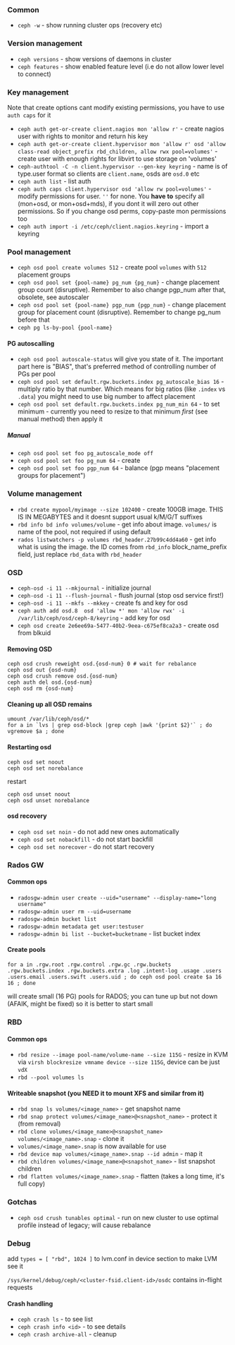 ### Common

* `ceph -w` - show running cluster ops (recovery etc)




### Version management

* `ceph versions` - show versions of daemons in cluster
* `ceph features` - show enabled feature level (i.e do not allow lower level to connect)

### Key management

Note that create options cant modify existing permissions, you have to use `auth caps` for it

* `ceph auth get-or-create client.nagios mon 'allow r'` - create nagios user with rights to monitor and return his key
* `ceph auth get-or-create client.hypervisor mon 'allow r' osd 'allow class-read object_prefix rbd_children, allow rwx pool=volumes'` - create user with enough rights for libvirt to use storage on 'volumes'
* `ceph-authtool -C -n client.hypervisor --gen-key keyring` - name is of type.user format so clients are `client.name`, osds are `osd.0` etc
* `ceph auth list` - list auth
* `ceph auth caps client.hypervisor osd 'allow rw pool=volumes'` - modify permissions for user. `''` for none. You **have to** specify all (mon+osd, or mon+osd+mds), if you dont it will zero out other permissions. So if you change osd perms, copy-paste mon permissions too
* `ceph auth import -i /etc/ceph/client.nagios.keyring` - import a keyring

### Pool management

* `ceph osd pool create volumes 512` - create pool `volumes` with `512` placement groups
* `ceph osd pool set {pool-name} pg_num {pg_num}` - change placement group count (disruptive). Remember to also change pgp_num after that, obsolete, see autoscaler
* `ceph osd pool set {pool-name} pgp_num {pgp_num}` - change placement group for placement count (disruptive). Remember to change pg_num before that
* `ceph pg ls-by-pool {pool-name}`


#### PG autoscalling

* `ceph osd pool autoscale-status` will give you state of it. The important part here is "BIAS", that's preferred method of controlling number of PGs per pool
* `ceph osd pool set default.rgw.buckets.index pg_autoscale_bias 16`  - multiply ratio by that number. Which means for big ratios (like `.index` vs `.data`) you might need to use big number to affect placement
* `ceph osd pool set default.rgw.buckets.index pg_num_min 64` - to set minimum - currently you need to resize to that minimum *first* (see manual method) then apply it

##### Manual
* `ceph osd pool set foo pg_autoscale_mode off`
* `ceph osd pool set foo pg_num 64` - create
* `ceph osd pool set foo pgp_num 64` - balance (pgp means "placement groups for placement")





### Volume management

* `rbd create mypool/myimage --size 102400` - create 100GB image. THIS IS IN MEGABYTES and it doesnt support usual k/M/G/T suffixes
* `rbd info bd info volumes/volume` - get info about image. `volumes/` is name of the pool, not required if using default
* `rados listwatchers -p volumes rbd_header.27b99c4dd4a60` - get info what is using the image. the ID comes from `rbd_info` block_name_prefix field, just replace `rbd_data` with `rbd_header`


### OSD

* `ceph-osd -i 11 --mkjournal` - initialize journal
* `ceph-osd -i 11 --flush-journal` - flush journal (stop osd service first!)
* `ceph-osd -i 11 --mkfs --mkkey` - create fs and key for osd
* `ceph auth add osd.8  osd 'allow *' mon 'allow rwx' -i /var/lib/ceph/osd/ceph-8/keyring` - add key for osd
* `ceph osd create 2e6ee69a-5477-40b2-9eea-c675ef8ca2a3` - create osd from blkuid
#### Removing OSD

    ceph osd crush reweight osd.{osd-num} 0 # wait for rebalance
    ceph osd out {osd-num}
    ceph osd crush remove osd.{osd-num}
    ceph auth del osd.{osd-num}
    ceph osd rm {osd-num}

#### Cleaning up all OSD remains

    umount /var/lib/ceph/osd/*
    for a in `lvs | grep osd-block |grep ceph |awk '{print $2}'` ; do vgremove $a ; done


#### Restarting osd

    ceph osd set noout
    ceph osd set norebalance

restart

    ceph osd unset noout
    ceph osd unset norebalance

#### osd recovery

* `ceph osd set noin` - do not add new ones automatically
* `ceph osd set nobackfill` - do not start backfill
* `ceph osd set norecover` - do not start recovery

### Rados GW

#### Common ops

* `radosgw-admin user create --uid="username" --display-name="long username"`
* `radosgw-admin user rm --uid=username`
* `radosgw-admin bucket list`
* `radosgw-admin metadata get user:testuser`
* `radosgw-admin bi list --bucket=bucketname` - list bucket index

#### Create pools
`for a in .rgw.root .rgw.control .rgw.gc .rgw.buckets .rgw.buckets.index .rgw.buckets.extra .log .intent-log .usage .users .users.email .users.swift .users.uid ; do ceph osd pool create $a 16 16 ; done`

will create small (16 PG) pools for RADOS; you can tune up but not down (AFAIK, might be fixed) so it is better to start small


### RBD

#### Common ops

* `rbd resize --image pool-name/volume-name --size 115G` - resize in KVM via `virsh blockresize vmname device --size 115G`, device can be just `vdX`
* `rbd --pool volumes ls`

#### Writeable snapshot (you NEED it to mount XFS and similar from it)

* `rbd snap ls volumes/<image_name>` - get snapshot name
* `rbd snap protect volumes/<image_name>@<snapshot_name>` - protect it (from removal)
* `rbd clone volumes/<image_name>@<snapshot_name> volumes/<image_name>.snap` - clone it
* `volumes/<image_name>.snap` is now available for use
* `rbd device map volumes/<image_name>.snap --id admin` - map it
* `rbd children volumes/<image_name>@<snapshot_name>` - list snapshot children
* `rbd flatten volumes/<image_name>.snap` - flatten (takes a long time, it's full copy)

### Gotchas

* `ceph osd crush tunables optimal` - run on new cluster to use optimal profile instead of legacy; will cause rebalance

### Debug

add `types = [ "rbd", 1024 ]` to lvm.conf in device section to make LVM see it


`/sys/kernel/debug/ceph/<cluster-fsid.client-id>/osdc` contains in-flight requests

#### Crash handling

* `ceph crash ls` - to see list
* `ceph crash info <id>` - to see details
* `ceph crash archive-all` - cleanup

